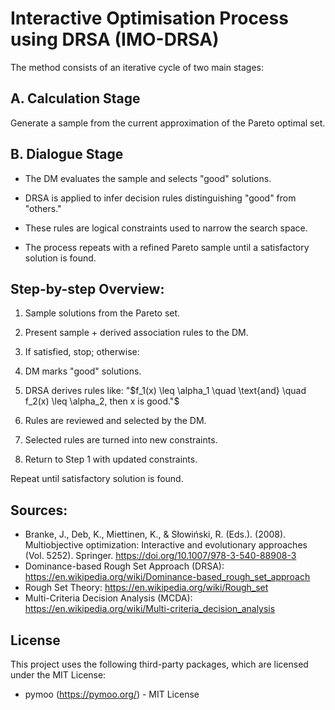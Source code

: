  # Interactive Optimisation Process using DRSA (IMO-DRSA)
The method consists of an iterative cycle of two main stages:

## A. Calculation Stage
Generate a sample from the current approximation of the Pareto optimal set.

## B. Dialogue Stage
- The DM evaluates the sample and selects "good" solutions.

- DRSA is applied to infer decision rules distinguishing "good" from "others."

- These rules are logical constraints used to narrow the search space.

- The process repeats with a refined Pareto sample until a satisfactory solution is found.

## Step-by-step Overview:
1. Sample solutions from the Pareto set.

2. Present sample + derived association rules to the DM.

3. If satisfied, stop; otherwise:

4. DM marks "good" solutions.

5. DRSA derives rules like: "$f_1(x) \leq \alpha_1 \quad \text{and} \quad f_2(x) \leq \alpha_2, then x is good."$

6. Rules are reviewed and selected by the DM.

7. Selected rules are turned into new constraints.

8. Return to Step 1 with updated constraints.

Repeat until satisfactory solution is found.



## Sources:

- Branke, J., Deb, K., Miettinen, K., & Słowiński, R. (Eds.). (2008). Multiobjective optimization: Interactive and evolutionary approaches (Vol. 5252). Springer. https://doi.org/10.1007/978-3-540-88908-3
- Dominance-based Rough Set Approach (DRSA): https://en.wikipedia.org/wiki/Dominance-based_rough_set_approach
- Rough Set Theory: https://en.wikipedia.org/wiki/Rough_set
- Multi-Criteria Decision Analysis (MCDA): https://en.wikipedia.org/wiki/Multi-criteria_decision_analysis


## License

This project uses the following third-party packages, which are licensed under the MIT License:
- pymoo (https://pymoo.org/) - MIT License
